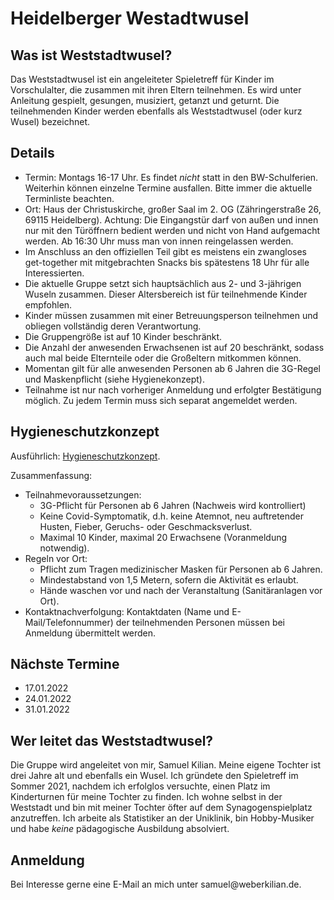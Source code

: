# Heidelberger Westadtwusel
## Was ist Weststadtwusel?
Das Weststadtwusel ist ein angeleiteter Spieletreff für Kinder im Vorschulalter, die zusammen mit ihren Eltern teilnehmen. Es wird unter Anleitung gespielt, gesungen, musiziert, getanzt und geturnt. Die teilnehmenden Kinder werden ebenfalls als Weststadtwusel (oder kurz Wusel) bezeichnet.

## Details
* Termin: Montags 16-17 Uhr. Es findet *nicht* statt in den BW-Schulferien. Weiterhin können einzelne Termine ausfallen. Bitte immer die aktuelle Terminliste beachten.
* Ort: Haus der Christuskirche, großer Saal im 2. OG (Zähringerstraße 26, 69115 Heidelberg). Achtung: Die Eingangstür darf von außen und innen nur mit den Türöffnern bedient werden und nicht von Hand aufgemacht werden. Ab 16:30 Uhr muss man von innen reingelassen werden.
* Im Anschluss an den offiziellen Teil gibt es meistens ein zwangloses get-together mit mitgebrachten Snacks bis spätestens 18 Uhr für alle Interessierten.
* Die aktuelle Gruppe setzt sich hauptsächlich aus 2- und 3-jährigen Wuseln zusammen. Dieser Altersbereich ist für teilnehmende Kinder empfohlen.
* Kinder müssen zusammen mit einer Betreuungsperson teilnehmen und obliegen vollständig deren Verantwortung.
* Die Gruppengröße ist auf 10 Kinder beschränkt.
* Die Anzahl der anwesenden Erwachsenen ist auf 20 beschränkt, sodass auch mal beide Elternteile oder die Großeltern mitkommen können.
* Momentan gilt für alle anwesenden Personen ab 6 Jahren die 3G-Regel und Maskenpflicht (siehe Hygienekonzept).
* Teilnahme ist nur nach vorheriger Anmeldung und erfolgter Bestätigung möglich. Zu jedem Termin muss sich separat angemeldet werden.

## Hygieneschutzkonzept
Ausführlich: [Hygieneschutzkonzept](https://muelsak.github.io/weststadtwusel/hygieneschutzkonzept).

Zusammenfassung:
* Teilnahmevoraussetzungen:
  * 3G-Pflicht für Personen ab 6 Jahren (Nachweis wird kontrolliert)
  * Keine Covid-Symptomatik, d.h. keine Atemnot, neu auftretender Husten, Fieber, Geruchs- oder Geschmacksverlust.
  * Maximal 10 Kinder, maximal 20 Erwachsene (Voranmeldung notwendig).
* Regeln vor Ort:
  * Pflicht zum Tragen medizinischer Masken für Personen ab 6 Jahren.
  * Mindestabstand von 1,5 Metern, sofern die Aktivität es erlaubt.
  * Hände waschen vor und nach der Veranstaltung (Sanitäranlagen vor Ort).
* Kontaktnachverfolgung: Kontaktdaten (Name und E-Mail/Telefonnummer) der teilnehmenden Personen müssen bei Anmeldung übermittelt werden.

## Nächste Termine
* 17.01.2022
* 24.01.2022
* 31.01.2022

## Wer leitet das Weststadtwusel?
Die Gruppe wird angeleitet von mir, Samuel Kilian. Meine eigene Tochter ist drei Jahre alt und ebenfalls ein Wusel. Ich gründete den Spieletreff im Sommer 2021, nachdem ich erfolglos versuchte, einen Platz im Kinderturnen für meine Tochter zu finden. Ich wohne selbst in der Weststadt und bin mit meiner Tochter öfter auf dem Synagogenspielplatz anzutreffen. Ich arbeite als Statistiker an der Uniklinik, bin Hobby-Musiker und habe *keine* pädagogische Ausbildung absolviert.

## Anmeldung
Bei Interesse gerne eine E-Mail an mich unter sam<!-- abc@def -->uel@we<!-- @abc.de -->berkil<!-- @abc.de -->ian.de.
